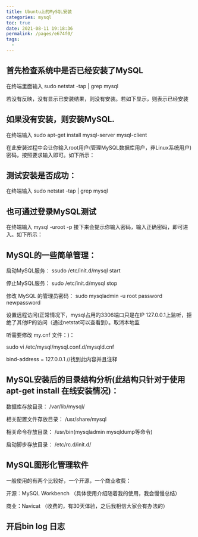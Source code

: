 ```yaml
---
title: Ubuntu上的MySQL安装
categories: mysql
toc: true
date: 2021-08-11 19:18:36
permalink: /pages/e674f0/
tags: 
  - 
---
```



## 首先检查系统中是否已经安装了MySQL

在终端里面输入 sudo netstat -tap | grep mysql

若没有反映，没有显示已安装结果，则没有安装。若如下显示，则表示已经安装


## 如果没有安装，则安装MySQL.

在终端输入 sudo apt-get install mysql-server mysql-client



在此安装过程中会让你输入root用户(管理MySQL数据库用户，非Linux系统用户)密码，按照要求输入即可。如下所示：



## 测试安装是否成功：

在终端输入 sudo netstat -tap | grep mysql



## 也可通过登录MySQL测试

在终端输入 mysql -uroot -p 接下来会提示你输入密码，输入正确密码，即可进入。如下所示：


## MySQL的一些简单管理：

启动MySQL服务： ssudo /etc/init.d/mysql start

停止MySQL服务： sudo /etc/init.d/mysql stop

修改 MySQL 的管理员密码： sudo mysqladmin -u root password newpassword

设置远程访问(正常情况下，mysql占用的3306端口只是在IP 127.0.0.1上监听，拒绝了其他IP的访问（通过netstat可以查看到）。取消本地监

听需要修改 my.cnf 文件：)：

sudo vi /etc/mysql/mysql.conf.d/mysqld.cnf

bind-address = 127.0.0.1 //找到此内容并且注释

## MySQL安装后的目录结构分析(此结构只针对于使用apt-get install 在线安装情况)：

数据库存放目录： /var/lib/mysql/

相关配置文件存放目录： /usr/share/mysql

相关命令存放目录： /usr/bin(mysqladmin mysqldump等命令)

启动脚步存放目录： /etc/rc.d/init.d/

## MySQL图形化管理软件

一般使用的有两个比较好，一个开源，一个商业收费：

开源：MySQL Workbench （具体使用介绍随着我的使用，我会慢慢总结）

商业：Navicat （收费的，有30天体验，之后我相信大家会有办法的）


## 开启bin log 日志